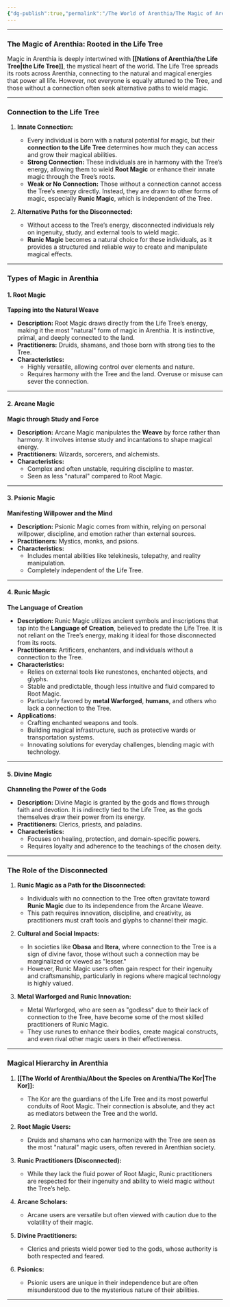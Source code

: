 ```yaml
---
{"dg-publish":true,"permalink":"/The World of Arenthia/The Magic of Arenthia/Overview of The Magic of Arenthia/"}
---
```



---

### **The Magic of Arenthia: Rooted in the Life Tree**

Magic in Arenthia is deeply intertwined with **[[Nations of Arenthia/the Life Tree\|the Life Tree]]**, the mystical heart of the world. The Life Tree spreads its roots across Arenthia, connecting to the natural and magical energies that power all life. However, not everyone is equally attuned to the Tree, and those without a connection often seek alternative paths to wield magic.

---

### **Connection to the Life Tree**

1. **Innate Connection:**
    
    - Every individual is born with a natural potential for magic, but their **connection to the Life Tree** determines how much they can access and grow their magical abilities.
    - **Strong Connection:** These individuals are in harmony with the Tree’s energy, allowing them to wield **Root Magic** or enhance their innate magic through the Tree’s roots.
    - **Weak or No Connection:** Those without a connection cannot access the Tree’s energy directly. Instead, they are drawn to other forms of magic, especially **Runic Magic**, which is independent of the Tree.
2. **Alternative Paths for the Disconnected:**
    
    - Without access to the Tree’s energy, disconnected individuals rely on ingenuity, study, and external tools to wield magic.
    - **Runic Magic** becomes a natural choice for these individuals, as it provides a structured and reliable way to create and manipulate magical effects.

---

### **Types of Magic in Arenthia**

#### **1. Root Magic**

**Tapping into the Natural Weave**

- **Description:** Root Magic draws directly from the Life Tree’s energy, making it the most "natural" form of magic in Arenthia. It is instinctive, primal, and deeply connected to the land.
- **Practitioners:** Druids, shamans, and those born with strong ties to the Tree.
- **Characteristics:**
    - Highly versatile, allowing control over elements and nature.
    - Requires harmony with the Tree and the land. Overuse or misuse can sever the connection.

---

#### **2. Arcane Magic**

**Magic through Study and Force**

- **Description:** Arcane Magic manipulates the **Weave** by force rather than harmony. It involves intense study and incantations to shape magical energy.
- **Practitioners:** Wizards, sorcerers, and alchemists.
- **Characteristics:**
    - Complex and often unstable, requiring discipline to master.
    - Seen as less "natural" compared to Root Magic.

---

#### **3. Psionic Magic**

**Manifesting Willpower and the Mind**

- **Description:** Psionic Magic comes from within, relying on personal willpower, discipline, and emotion rather than external sources.
- **Practitioners:** Mystics, monks, and psions.
- **Characteristics:**
    - Includes mental abilities like telekinesis, telepathy, and reality manipulation.
    - Completely independent of the Life Tree.

---

#### **4. Runic Magic**

**The Language of Creation**

- **Description:** Runic Magic utilizes ancient symbols and inscriptions that tap into the **Language of Creation**, believed to predate the Life Tree. It is not reliant on the Tree’s energy, making it ideal for those disconnected from its roots.
- **Practitioners:** Artificers, enchanters, and individuals without a connection to the Tree.
- **Characteristics:**
    - Relies on external tools like runestones, enchanted objects, and glyphs.
    - Stable and predictable, though less intuitive and fluid compared to Root Magic.
    - Particularly favored by **metal Warforged**, **humans**, and others who lack a connection to the Tree.
- **Applications:**
    - Crafting enchanted weapons and tools.
    - Building magical infrastructure, such as protective wards or transportation systems.
    - Innovating solutions for everyday challenges, blending magic with technology.

---

#### **5. Divine Magic**

**Channeling the Power of the Gods**

- **Description:** Divine Magic is granted by the gods and flows through faith and devotion. It is indirectly tied to the Life Tree, as the gods themselves draw their power from its energy.
- **Practitioners:** Clerics, priests, and paladins.
- **Characteristics:**
    - Focuses on healing, protection, and domain-specific powers.
    - Requires loyalty and adherence to the teachings of the chosen deity.

---

### **The Role of the Disconnected**

1. **Runic Magic as a Path for the Disconnected:**
    
    - Individuals with no connection to the Tree often gravitate toward **Runic Magic** due to its independence from the Arcane Weave.
    - This path requires innovation, discipline, and creativity, as practitioners must craft tools and glyphs to channel their magic.
2. **Cultural and Social Impacts:**
    
    - In societies like **Obasa** and **Itera**, where connection to the Tree is a sign of divine favor, those without such a connection may be marginalized or viewed as "lesser."
    - However, Runic Magic users often gain respect for their ingenuity and craftsmanship, particularly in regions where magical technology is highly valued.
3. **Metal Warforged and Runic Innovation:**
    
    - Metal Warforged, who are seen as "godless" due to their lack of connection to the Tree, have become some of the most skilled practitioners of Runic Magic.
    - They use runes to enhance their bodies, create magical constructs, and even rival other magic users in their effectiveness.

---

### **Magical Hierarchy in Arenthia**

1. **[[The World of Arenthia/About the Species on Arenthia/The Kor\|The Kor]]:**
    
    - The Kor are the guardians of the Life Tree and its most powerful conduits of Root Magic. Their connection is absolute, and they act as mediators between the Tree and the world.
2. **Root Magic Users:**
    
    - Druids and shamans who can harmonize with the Tree are seen as the most "natural" magic users, often revered in Arenthian society.
3. **Runic Practitioners (Disconnected):**
    
    - While they lack the fluid power of Root Magic, Runic practitioners are respected for their ingenuity and ability to wield magic without the Tree’s help.
4. **Arcane Scholars:**
    
    - Arcane users are versatile but often viewed with caution due to the volatility of their magic.
5. **Divine Practitioners:**
    
    - Clerics and priests wield power tied to the gods, whose authority is both respected and feared.
6. **Psionics:**
    
    - Psionic users are unique in their independence but are often misunderstood due to the mysterious nature of their abilities.

---
